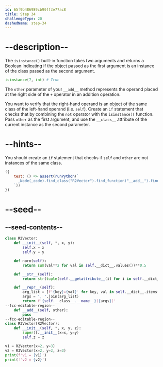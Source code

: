 ```yaml
---
id: 65f9b486989cb90ff3e77ac8
title: Step 34
challengeType: 20
dashedName: step-34
---
```


# --description--

The `isinstance()` built-in function takes two arguments and returns a Boolean indicating if the object passed as the first argument is an instance of the class passed as the second argument.

```py
isinstance(7, int) # True
```

The `other` parameter of your `__add__` method represents the operand placed at the right side of the `+` operator in an addition operation.

You want to verify that the right-hand operand is an object of the same class of the left-hand operand (i.e. `self`). Create an `if` statement that checks that by combining the `not` operator with the `isinstance()` function. Pass `other` as the first argument, and use the `__class__` attribute of the current instance as the second parameter.

# --hints--

You should create an `if` statement that checks if `self` and `other` are not instances of the same class.

```js
({
    test: () => assert(runPython(`
      _Node(_code).find_class("R2Vector").find_function("__add__").find_ifs()[0].find_conditions()[0].is_equivalent("not isinstance(other, self.__class__)")
    `))
})
```

# --seed--

## --seed-contents--

```py
class R2Vector:
    def __init__(self, *, x, y):
        self.x = x
        self.y = y

    def norm(self):
        return sum(val**2 for val in self.__dict__.values())**0.5

    def __str__(self):
        return str(tuple(self.__getattribute__(i) for i in self.__dict__))

    def __repr__(self):
        arg_list = [f'{key}={val}' for key, val in self.__dict__.items()]
        args = ', '.join(arg_list)
        return f'{self.__class__.__name__}({args})'
--fcc-editable-region--
    def __add__(self, other):
        pass
--fcc-editable-region--
class R3Vector(R2Vector):
    def __init__(self, *, x, y, z):
        super().__init__(x=x, y=y)
        self.z = z

v1 = R2Vector(x=2, y=3)
v2 = R3Vector(x=2, y=2, z=3)
print(f'v1 = {v1}')
print(f'v2 = {v2}')
```
